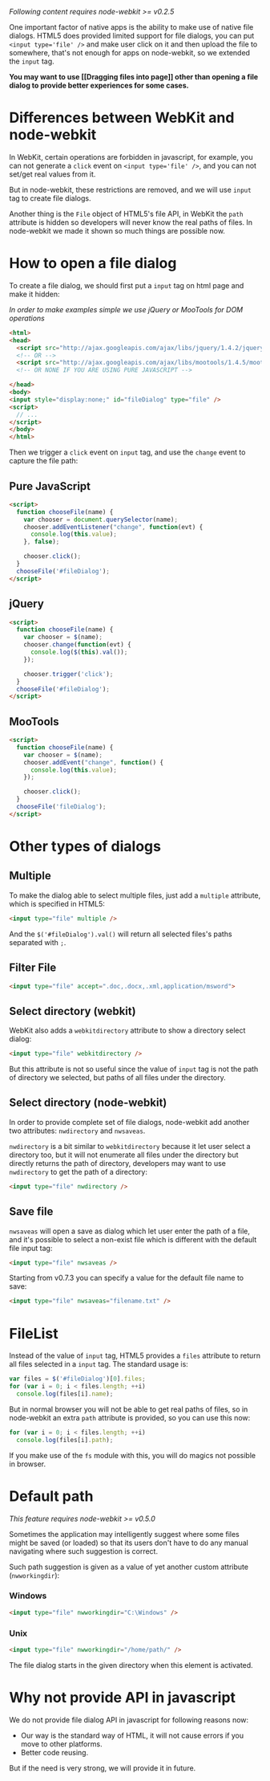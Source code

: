 _Following content requires node-webkit >= v0.2.5_

One important factor of native apps is the ability to make use of native file dialogs. HTML5 does provided limited support for file dialogs, you can put `<input type='file' />` and make user click on it and then upload the file to somewhere, that's not enough for apps on node-webkit, so we extended the `input` tag.

**You may want to use [[Dragging files into page]] other than opening a file dialog to provide better experiences for some cases.**

# Differences between WebKit and node-webkit

In WebKit, certain operations are forbidden in javascript, for example, you can not generate a `click` event on `<input type='file' />`, and you can not set/get real values from it.

But in node-webkit, these restrictions are removed, and we will use `input` tag to create file dialogs.

Another thing is the `File` object of HTML5's file API, in WebKit the `path` attribute is hidden so developers will never know the real paths of files. In node-webkit we made it shown so much things are possible now.

# How to open a file dialog

To create a file dialog, we should first put a `input` tag on html page and make it hidden:

_In order to make examples simple we use jQuery or MooTools for DOM operations_

```html
<html>
<head>
  <script src="http://ajax.googleapis.com/ajax/libs/jquery/1.4.2/jquery.min.js"></script>
  <!-- OR -->
  <script src="http://ajax.googleapis.com/ajax/libs/mootools/1.4.5/mootools-yui-compressed.js"></script>
  <!-- OR NONE IF YOU ARE USING PURE JAVASCRIPT -->

</head>
<body>
<input style="display:none;" id="fileDialog" type="file" />
<script>
  // ...
</script>
</body>
</html>
```

Then we trigger a `click` event on `input` tag, and use the `change` event to capture the file path:

## Pure JavaScript
```html
<script>
  function chooseFile(name) {
    var chooser = document.querySelector(name);
    chooser.addEventListener("change", function(evt) {
      console.log(this.value);
    }, false);

    chooser.click();  
  }
  chooseFile('#fileDialog');
</script>
```

## jQuery
```html
<script>
  function chooseFile(name) {
    var chooser = $(name);
    chooser.change(function(evt) {
      console.log($(this).val());
    });

    chooser.trigger('click');  
  }
  chooseFile('#fileDialog');
</script>
```

## MooTools
```html
<script>
  function chooseFile(name) {
    var chooser = $(name);
    chooser.addEvent("change", function() {
      console.log(this.value);
    });

    chooser.click();
  }
  chooseFile('fileDialog');
</script>
```

# Other types of dialogs

## Multiple

To make the dialog able to select multiple files, just add a `multiple` attribute, which is specified in HTML5:

```html
<input type="file" multiple />
```

And the `$('#fileDialog').val()` will return all selected files's paths separated with `;`.

## Filter File

```html
<input type="file" accept=".doc,.docx,.xml,application/msword">
```

## Select directory (webkit)

WebKit also adds a `webkitdirectory` attribute to show a directory select dialog:

```html
<input type="file" webkitdirectory />
```

But this attribute is not so useful since the value of `input` tag is not the path of directory we selected, but paths of all files under the directory.

## Select directory (node-webkit)

In order to provide complete set of file dialogs, node-webkit add another two attributes: `nwdirectory` and `nwsaveas`.

`nwdirectory` is a bit similar to `webkitdirectory` because it let user select a directory too, but it will not enumerate all files under the directory but directly returns the path of directory, developers may want to use `nwdirectory` to get the path of a directory:

```html
<input type="file" nwdirectory />
```

## Save file

`nwsaveas` will open a save as dialog which let user enter the path of a file, and it's possible to select a non-exist file which is different with the default file input tag:

```html
<input type="file" nwsaveas />
```

Starting from v0.7.3 you can specify a value for the default file name to save:

```html
<input type="file" nwsaveas="filename.txt" />
```

# FileList

Instead of the value of `input` tag, HTML5 provides a `files` attribute to return all files selected in a `input` tag.  The standard usage is:

```javascript
var files = $('#fileDialog')[0].files;
for (var i = 0; i < files.length; ++i)
  console.log(files[i].name);
```

But in normal browser you will not be able to get real paths of files, so in node-webkit an extra `path` attribute is provided, so you can use this now:

```javascript
for (var i = 0; i < files.length; ++i)
  console.log(files[i].path);
```

If you make use of the `fs` module with this, you will do magics not possible in browser.

# Default path

_This feature requires node-webkit >= v0.5.0_

Sometimes the application may intelligently suggest where some files might be saved (or loaded) so that its users don't have to do any manual navigating where such suggestion is correct.

Such path suggestion is given as a value of yet another custom attribute (`nwworkingdir`):

### Windows 

```html
<input type="file" nwworkingdir="C:\Windows" />
```

### Unix

```html
<input type="file" nwworkingdir="/home/path/" />
```

The file dialog starts in the given directory when this element is activated.

# Why not provide API in javascript

We do not provide file dialog API in javascript for following reasons now:

* Our way is the standard way of HTML, it will not cause errors if you move to other platforms.
* Better code reusing.

But if the need is very strong, we will provide it in future.